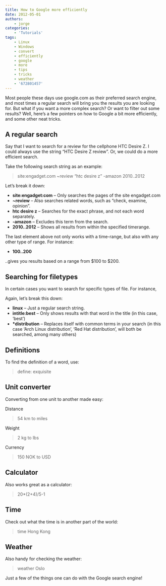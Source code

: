 ```yaml
---
title: How to Google more efficiently
date: 2012-05-01
authors:
    - jorge
categories:
    - 'Tutorials'
tags:
    - Linux
    - Windows
    - convert
    - efficiently
    - google
    - more
    - tips
    - tricks
    - weather
    - '672801457'
---
```

Most people these days use google.com as their preferred search engine, and most times a regular search will bring you the results you are looking for. But what if you want a more complex search? Or want to filter out some results? Well, here’s a few pointers on how to Google a bit more efficiently, and some other neat tricks.

A regular search
----------------

Say that I want to search for a review for the cellphone HTC Desire Z. I could always use the string “HTC Desire Z review”. Or, we could do a more efficient search.

Take the following search string as an example:

> site:engadget.com ~review “htc desire z” -amazon 2010..2012

Let’s break it down:

- **site:engadget:com** – Only searches the pages of the site engadget.com
- **~review** – Also searches related words, such as “check, examine, opinion”.
- **htc desire z** – Searches for the exact phrase, and not each word separately.
- **-amazon** – Excludes this term from the search.
- **2010..2012** – Shows all results from within the specified timerange.

The last element above not only works with a time-range, but also with any other type of range. For instance:

- **$100..$200**

..gives you results based on a range from $100 to $200.

Searching for filetypes
-----------------------

In certain cases you want to search for specific types of file. For instance,


Again, let’s break this down:

- **linux** – Just a regular search string.
- **intitle:best** – Only shows results with that word in the title (in this case, ‘best’)
- **\*distribution** – Replaces itself with common terms in your search (in this case ‘Arch Linux distribution’, ‘Red Hat distribution’, will both be searched, among many others)

Definitions
-----------

To find the definition of a word, use:

> define: exquisite

Unit converter
--------------

Converting from one unit to another made easy:

Distance

> 54 km to miles

Weight

> 2 kg to lbs

Currency

> 150 NOK to USD

Calculator
----------

Also works great as a calculator:

> 20\*(2+4)/5-1

Time
----

Check out what the time is in another part of the world:

> time Hong Kong

Weather
-------

Also handy for checking the weather:

> weather Oslo

Just a few of the things one can do with the Google search engine!
